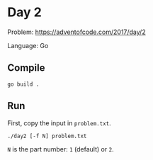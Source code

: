 # Day 2

Problem: https://adventofcode.com/2017/day/2

Language: Go

## Compile

    go build .

## Run

First, copy the input in `problem.txt`.

    ./day2 [-f N] problem.txt

`N` is the part number: `1` (default) or `2`.
